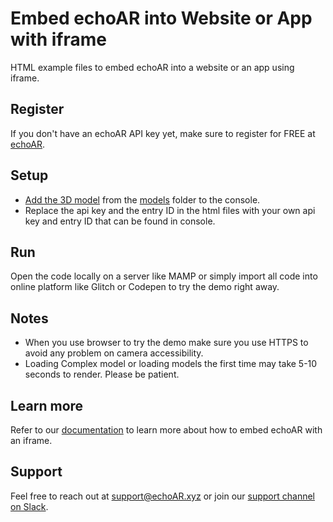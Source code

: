 # Embed echoAR into Website or App with iframe
HTML example files to embed echoAR into a website or an app using iframe.

## Register
If you don't have an echoAR API key yet, make sure to register for FREE at [echoAR](https://console.echoar.xyz/#/auth/register).

## Setup
* [Add the 3D model](https://docs.echoar.xyz/quickstart/add-a-3d-model) from the [models](https://github.com/echoARxyz/AR.js-echoAR-COVID19/tree/master/models) folder to the console.
* Replace the api key and the entry ID in the html files with your own api key and entry ID that can be found in console. 

## Run
Open the code locally on a server like MAMP or simply import all code into online platform like Glitch or Codepen to try the demo right away.

## Notes
 * When you use browser to try the demo make sure you use HTTPS to avoid any problem on camera accessibility. 
 * Loading Complex model or loading models the first time may take 5-10 seconds to render. Please be patient.


## Learn more
Refer to our [documentation](https://docs.echoar.xyz/ar.js/embed-into-website-or-app) to learn more about how to embed echoAR with an iframe.

## Support
Feel free to reach out at [support@echoAR.xyz](mailto:support@echoAR.xyz) or join our [support channel on Slack](https://join.slack.com/t/echoar/shared_invite/enQtNTg4NjI5NjM3OTc1LWU1M2M2MTNlNTM3NGY1YTUxYmY3ZDNjNTc3YjA5M2QyNGZiOTgzMjVmZWZmZmFjNGJjYTcxZjhhNzk3YjNhNjE). 
